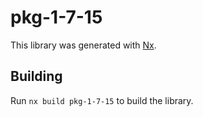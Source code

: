 # pkg-1-7-15

This library was generated with [Nx](https://nx.dev).

## Building

Run `nx build pkg-1-7-15` to build the library.
